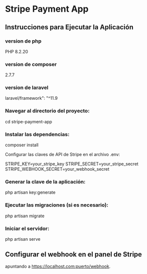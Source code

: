 # Stripe Payment App

## Instrucciones para Ejecutar la Aplicación

### version de php

PHP 8.2.20

### version de composer

2.7.7

### version de laravel

laravel/framework": "^11.9

### Navegar al directorio del proyecto:

cd stripe-payment-app

### Instalar las dependencias:

composer install

Configurar las claves de API de Stripe en el archivo .env:

STRIPE_KEY=your_stripe_key
STRIPE_SECRET=your_stripe_secret
STRIPE_WEBHOOK_SECRET=your_webhook_secret

### Generar la clave de la aplicación:

php artisan key:generate

### Ejecutar las migraciones (si es necesario):

php artisan migrate

### Iniciar el servidor:

php artisan serve

## Configurar el webhook en el panel de Stripe

apuntando a https://localhost.com:puerto/webhook.
